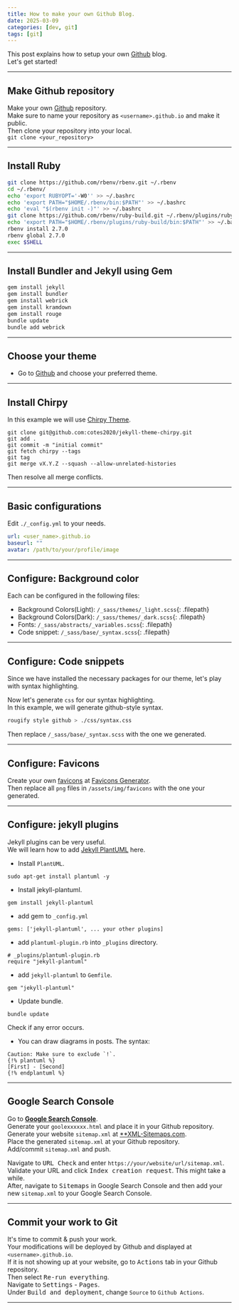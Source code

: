```yaml
---
title: How to make your own Github Blog.
date: 2025-03-09
categories: [dev, git]
tags: [git]
---
```


This post explains how to setup your own [Github](https://github.com) blog.  
Let's get started!  

---------------------

## Make Github repository

Make your own [Github](https://github.com) repository.  
Make sure to name your repository as `<username>.github.io` and make it public.  
Then clone your repository into your local.  
`git clone <your_repository>`

---------------------

## Install Ruby

```bash
git clone https://github.com/rbenv/rbenv.git ~/.rbenv
cd ~/.rbenv/
echo 'export RUBYOPT='-W0'' >> ~/.bashrc
echo 'export PATH="$HOME/.rbenv/bin:$PATH"' >> ~/.bashrc
echo 'eval "$(rbenv init -)"' >> ~/.bashrc
git clone https://github.com/rbenv/ruby-build.git ~/.rbenv/plugins/ruby-build
echo 'export PATH="$HOME/.rbenv/plugins/ruby-build/bin:$PATH"' >> ~/.bashrc
rbenv install 2.7.0
rbenv global 2.7.0
exec $SHELL
```

---------------------

## Install Bundler and Jekyll using Gem

```bash
gem install jekyll
gem install bundler 
gem install webrick
gem install kramdown
gem install rouge
bundle update
bundle add webrick
```

---------------------

## Choose your theme

- Go to [Github](https://github.com/topics/jekyll-theme) and choose your preferred theme.

---------------------

## Install Chirpy

In this example we will use [Chirpy Theme](https://github.com/cotes2020/jekyll-theme-chirp).

```git
git clone git@github.com:cotes2020/jekyll-theme-chirpy.git
git add .
git commit -m "initial commit"
git fetch chirpy --tags
git tag
git merge vX.Y.Z --squash --allow-unrelated-histories
```

Then resolve all merge conflicts.

---------------------

## Basic configurations

Edit `./_config.yml` to your needs.  

```yml
url: <user_name>.github.io
baseurl: ""
avatar: /path/to/your/profile/image
```

---------------------

## Configure: Background color

Each can be configured in the following files:

- Background Colors(Light): `/_sass/themes/_light.scss`{: .filepath}
- Background Colors(Dark): `/_sass/themes/_dark.scss`{: .filepath}
- Fonts: `/_sass/abstracts/_variables.scss`{: .filepath}
- Code snippet: `/_sass/base/_syntax.scss`{: .filepath}

---------------------

## Configure: Code snippets

Since we have installed the necessary packages for our theme, let's play with syntax highlighting.

Now let's generate `css` for our syntax highlighting.  
In this example, we will generate github-style syntax.  

```bash
rougify style github > ./css/syntax.css
```

Then replace `/_sass/base/_syntax.scss` with the one we generated.

---------------------

## Configure: Favicons

Create your own [favicons](https://www.favicon-generator.org/about/) at [Favicons Generator](https://www.favicon-generator.org/).  
Then replace all `png` files in `/assets/img/favicons` with the one your generated.

---------------------

## Configure: jekyll plugins

Jekyll plugins can be very useful.  
We will learn how to add [Jekyll PlantUML](https://github.com/yegor256/jekyll-plantuml) here.  

- Install `PlantUML`.

```shell
sudo apt-get install plantuml -y
```

- Install jekyll-plantuml.

```shell
gem install jekyll-plantuml
```

- add gem to `_config.yml`

```
gems: ['jekyll-plantuml', ... your other plugins]
```

- add `plantuml-plugin.rb` into `_plugins` directory.

```
# _plugins/plantuml-plugin.rb
require "jekyll-plantuml"
```

- add `jekyll-plantuml` to `Gemfile`.

```
gem "jekyll-plantuml"
```

- Update bundle.

```shell
bundle update
```
Check if any error occurs.

- You can draw diagrams in posts. The syntax:

```
Caution: Make sure to exclude `!`.
{!% plantuml %}
[First] - [Second]
{!% endplantuml %}
```

---------------------

## Google Search Console

Go to [**Google Search Console**](https://search.google.com/search-console/about).  
Generate your `goolexxxxxx.html` and place it in your Github repository.  
Generate your website `sitemap.xml` at [**XML-Sitemaps.com](https://xml-sitemaps.com).  
Place the generated `sitemap.xml` at your Github repository.  
Add/commit `sitemap.xml` and push.  

Navigate to <kbd>URL Check</kbd> and enter `https://your/website/url/sitemap.xml`.  
Validate your URL and click <kbd>Index creation request</kbd>. This might take a while.  
After, navigate to <kbd>Sitemaps</kbd> in Google Search Console and then add your new `sitemap.xml` to your Google Search Console.

---------------------

## Commit your work to Git

It's time to commit & push your work.  
Your modifications will be deployed by Github and displayed at `<username>.github.io`.  
If it is not showing up at your website, go to <kbd>Actions</kbd> tab in your Github repository.  
Then select <kbd>Re-run everything</kbd>.  
Navigate to <kbd>Settings</kbd> - <kbd>Pages</kbd>.  
Under <kbd>Build and deployment</kbd>, change `Source` to `Github Actions`.  

---------------------
